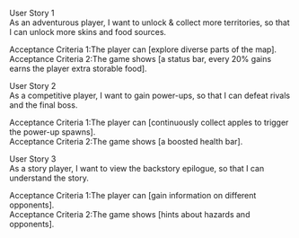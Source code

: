 User Story 1  
As an adventurous player, I want to unlock & collect more territories, so that I can unlock more skins and food sources.

Acceptance Criteria 1:The player can \[explore diverse parts of the map\].  
Acceptance Criteria 2:The game shows \[a status bar, every 20% gains earns the player extra storable food\].

User Story 2  
As a competitive player, I want to gain power-ups, so that I can defeat rivals and the final boss.

Acceptance Criteria 1:The player can \[continuously collect apples to trigger the power-up spawns\].  
Acceptance Criteria 2:The game shows \[a boosted health bar\].

User Story 3  
As a story player, I want to view the backstory epilogue, so that I can understand the story.

Acceptance Criteria 1:The player can \[gain information on different opponents\].  
Acceptance Criteria 2:The game shows \[hints about hazards and opponents\].


